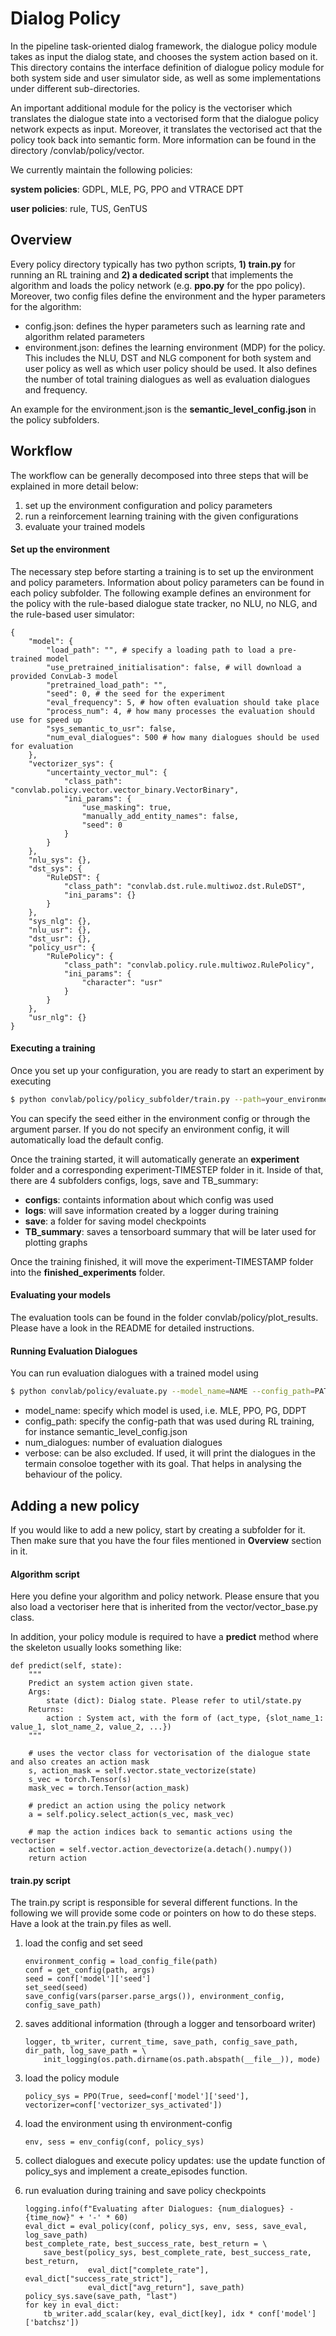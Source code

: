# Dialog Policy

In the pipeline task-oriented dialog framework, the dialogue policy module
takes as input the dialog state, and chooses the system action based on
it. This directory contains the interface definition of dialogue policy
module for both system side and user simulator side, as well as some
implementations under different sub-directories. 

An important additional module for the policy is the vectoriser which translates the dialogue state into a vectorised form that the dialogue policy network expects as input. 
Moreover, it translates the vectorised act that the policy took back into semantic form. More information can be found in the directory /convlab/policy/vector.

We currently maintain the following policies:

**system policies**: GDPL, MLE, PG, PPO and VTRACE DPT

**user policies**: rule, TUS, GenTUS


## Overview

Every policy directory typically has two python scripts, **1) train.py** for running an RL training and **2) a dedicated script** that implements the algorithm and loads the policy network (e.g. **ppo.py** for the ppo policy).
Moreover, two config files define the environment and the hyper parameters for the algorithm:

- config.json: defines the hyper parameters such as learning rate and algorithm related parameters
- environment.json: defines the learning environment (MDP) for the policy. This includes the NLU, DST and NLG component for both system and user policy as well as which user policy should be used. It also defines the number of total training dialogues as well as evaluation dialogues and frequency.

An example for the environment.json is the **semantic_level_config.json** in the policy subfolders.



## Workflow

The workflow can be generally decomposed into three steps that will be explained in more detail below:

1. set up the environment configuration and policy parameters
2. run a reinforcement learning training with the given configurations
3. evaluate your trained models

#### Set up the environment 

The necessary step before starting a training is to set up the environment and policy parameters. Information about policy parameters can be found in each policy subfolder. The following example defines an environment for the policy with the rule-based dialogue state tracker, no NLU, no NLG, and the rule-based user simulator:

```
{
	"model": {
		"load_path": "", # specify a loading path to load a pre-trained model 
		"use_pretrained_initialisation": false, # will download a provided ConvLab-3 model
		"pretrained_load_path": "",
		"seed": 0, # the seed for the experiment
		"eval_frequency": 5, # how often evaluation should take place
		"process_num": 4, # how many processes the evaluation should use for speed up
		"sys_semantic_to_usr": false,
		"num_eval_dialogues": 500 # how many dialogues should be used for evaluation
	},
	"vectorizer_sys": {
		"uncertainty_vector_mul": {
			"class_path": "convlab.policy.vector.vector_binary.VectorBinary",
			"ini_params": {
				"use_masking": true,
				"manually_add_entity_names": false,
				"seed": 0
			}
		}
	},
	"nlu_sys": {},
	"dst_sys": {
		"RuleDST": {
			"class_path": "convlab.dst.rule.multiwoz.dst.RuleDST",
			"ini_params": {}
		}
	},
	"sys_nlg": {},
	"nlu_usr": {},
	"dst_usr": {},
	"policy_usr": {
		"RulePolicy": {
			"class_path": "convlab.policy.rule.multiwoz.RulePolicy",
			"ini_params": {
				"character": "usr"
			}
		}
	},
	"usr_nlg": {}
}
```

#### Executing a training

Once you set up your configuration, you are ready to start an experiment by executing

```sh
$ python convlab/policy/policy_subfolder/train.py --path=your_environment_config --seed=your_seed
```

You can specify the seed either in the environment config or through the argument parser. If you do not specify an environment config, it will automatically load the default config. 

Once the training started, it will automatically generate an **experiment** folder and a corresponding experiment-TIMESTEP folder in it. Inside of that, there are 4 subfolders configs, logs, save and TB_summary:

- **configs**: containts information about which config was used
- **logs**: will save information created by a logger during training
- **save**: a folder for saving model checkpoints
- **TB_summary**: saves a tensorboard summary that will be later used for plotting graphs

Once the training finished, it will move the experiment-TIMESTAMP folder into the **finished_experiments** folder.

#### Evaluating your models

The evaluation tools can be found in the folder convlab/policy/plot_results. Please have a look in the README for detailed instructions. 

#### Running Evaluation Dialogues

You can run evaluation dialogues with a trained model using 

```sh
$ python convlab/policy/evaluate.py --model_name=NAME --config_path=PATH --num_dialogues=NUM --verbose
```

- model_name: specify which model is used, i.e. MLE, PPO, PG, DDPT
- config_path: specify the config-path that was used during RL training, for instance semantic_level_config.json
- num_dialogues: number of evaluation dialogues
- verbose: can be also excluded. If used, it will print the dialogues in the termain consoloe together with its goal. That helps in analysing the behaviour of the policy.

## Adding a new policy

If you would like to add a new policy, start by creating a subfolder for it. Then make sure that you have the four files mentioned in **Overview** section in it.

#### Algorithm script

Here you define your algorithm and policy network. Please ensure that you also load a vectoriser here that is inherited from the vector/vector_base.py class. 

In addition, your policy module is required to have a **predict** method where the skeleton usually looks something like:

    def predict(self, state):
        """
        Predict an system action given state.
        Args:
            state (dict): Dialog state. Please refer to util/state.py
        Returns:
            action : System act, with the form of (act_type, {slot_name_1: value_1, slot_name_2, value_2, ...})
        """
        
        # uses the vector class for vectorisation of the dialogue state and also creates an action mask
        s, action_mask = self.vector.state_vectorize(state) 
        s_vec = torch.Tensor(s)
        mask_vec = torch.Tensor(action_mask)
        
        # predict an action using the policy network
        a = self.policy.select_action(s_vec, mask_vec)

        # map the action indices back to semantic actions using the vectoriser
        action = self.vector.action_devectorize(a.detach().numpy())
        return action

#### train.py script

The train.py script is responsible for several different functions. In the following we will provide some code or pointers on how to do these steps. Have a look at the train.py files as well.

1. load the config and set seed
    ```
    environment_config = load_config_file(path)
    conf = get_config(path, args)
    seed = conf['model']['seed']
    set_seed(seed)
   save_config(vars(parser.parse_args()), environment_config, config_save_path)
    ```

2. saves additional information (through a logger and tensorboard writer)

    ```
    logger, tb_writer, current_time, save_path, config_save_path, dir_path, log_save_path = \
        init_logging(os.path.dirname(os.path.abspath(__file__)), mode)
   ```   
   
   
3. load the policy module

    ```
    policy_sys = PPO(True, seed=conf['model']['seed'], vectorizer=conf['vectorizer_sys_activated'])
    ```
4. load the environment using th environment-config
    ```
   env, sess = env_config(conf, policy_sys)
   ```

5. collect dialogues and execute policy updates: use the update function of policy_sys and implement a create_episodes function.
6. run evaluation during training and save policy checkpoints

    ```
    logging.info(f"Evaluating after Dialogues: {num_dialogues} - {time_now}" + '-' * 60)
    eval_dict = eval_policy(conf, policy_sys, env, sess, save_eval, log_save_path)
    best_complete_rate, best_success_rate, best_return = \
        save_best(policy_sys, best_complete_rate, best_success_rate, best_return,
                  eval_dict["complete_rate"], eval_dict["success_rate_strict"],
                  eval_dict["avg_return"], save_path)
    policy_sys.save(save_path, "last")
    for key in eval_dict:
        tb_writer.add_scalar(key, eval_dict[key], idx * conf['model']['batchsz'])
    ```

